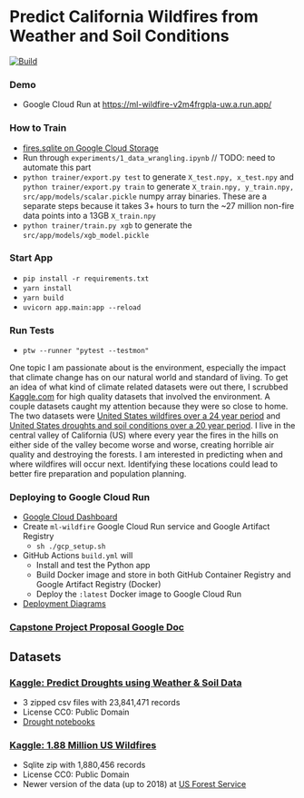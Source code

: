 # Predict California Wildfires from Weather and Soil Conditions

[![Build](https://github.com/eerichmond/ml-wildfire-prediction/actions/workflows/build.yml/badge.svg?branch=main)](https://github.com/eerichmond/ml-wildfire-prediction/actions/workflows/build.yml)

### Demo

- Google Cloud Run at https://ml-wildfire-v2m4frgpla-uw.a.run.app/

### How to Train

- [fires.sqlite on Google Cloud Storage](https://storage.googleapis.com/eer-wildfires/fires.sqlite)
- Run through `experiments/1_data_wrangling.ipynb` // TODO: need to automate this part
- `python trainer/export.py test` to generate `X_test.npy, x_test.npy` and
  `python trainer/export.py train` to generate `X_train.npy, y_train.npy, src/app/models/scalar.pickle` numpy
  array binaries. These are a separate steps because it takes 3+ hours to turn the ~27 million
  non-fire data points into a 13GB `X_train.npy`
- `python trainer/train.py xgb` to generate the `src/app/models/xgb_model.pickle`

### Start App

- `pip install -r requirements.txt`
- `yarn install`
- `yarn build`
- `uvicorn app.main:app --reload`

### Run Tests

- `ptw --runner "pytest --testmon"`

One topic I am passionate about is the environment, especially the impact that climate change has on our natural world and standard of living. To get an idea of what kind of climate related datasets were out there, I scrubbed [Kaggle.com](Kaggle.com) for high quality datasets that involved the environment. A couple datasets caught my attention because they were so close to home. The two datasets were [United States wildfires over a 24 year period](https://www.kaggle.com/datasets/rtatman/188-million-us-wildfires) and [United States droughts and soil conditions over a 20 year period](https://www.kaggle.com/datasets/cdminix/us-drought-meteorological-data). I live in the central valley of California (US) where every year the fires in the hills on either side of the valley become worse and worse, creating horrible air quality and destroying the forests. I am interested in predicting when and where wildfires will occur next. Identifying these locations could lead to better fire preparation and population planning.

### Deploying to Google Cloud Run

- [Google Cloud Dashboard](https://console.cloud.google.com/home/dashboard)
- Create `ml-wildfire` Google Cloud Run service and Google Artifact Registry
  - `sh ./gcp_setup.sh`
- GitHub Actions `build.yml` will
  - Install and test the Python app
  - Build Docker image and store in both GitHub Container Registry and Google Artifact Registry (Docker)
  - Deploy the `:latest` Docker image to Google Cloud Run
- [Deployment Diagrams](https://docs.google.com/document/d/1XApYnanNj7glBL0Cuacg09lvcSD3Uhkhly44ez15XmU/edit?usp=sharing)

### [Capstone Project Proposal Google Doc](https://docs.google.com/document/d/1jK7I5DkK1wicWTT9E59OClmK7noie6oWeQ8o-KBUqVo/edit#)

## Datasets

### [Kaggle: Predict Droughts using Weather & Soil Data](https://www.kaggle.com/datasets/cdminix/us-drought-meteorological-data)

- 3 zipped csv files with 23,841,471 records
- License CC0: Public Domain
- [Drought notebooks](https://github.com/MiniXC/droughted_scripts)

### [Kaggle: 1.88 Million US Wildfires](https://www.kaggle.com/datasets/rtatman/188-million-us-wildfires)

- Sqlite zip with 1,880,456 records
- License CC0: Public Domain
- Newer version of the data (up to 2018) at [US Forest Service](https://www.fs.usda.gov/rds/archive/Catalog/RDS-2013-0009.5)
